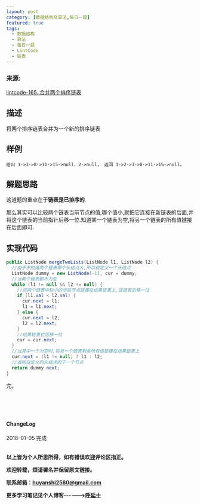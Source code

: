 ```yaml
---
layout: post
category: [数据结构及算法,每日一题]
featured: true
tags:
  - 数据结构
  - 算法
  - 每日一题
  - LintCode
  - 链表
---
```


### 来源:   
<a href="https://www.lintcode.com/problem/merge-two-sorted-lists/description">lintcode-165. 合并两个排序链表</a>  

## 描述
将两个排序链表合并为一个新的排序链表

## 样例
```
给出 1->3->8->11->15->null，2->null， 返回 1->2->3->8->11->15->null。
```

## 解题思路

这道题的重点在于**链表是已排序的**.

那么其实可以比较两个链表当前节点的值,哪个值小,就把它连接在新链表的后面,并将这个链表的当前指针后移一位.知道某一个链表为空,将另一个链表的所有值链接在后面即可.

## 实现代码

```java
public ListNode mergeTwoLists(ListNode l1, ListNode l2) {
  //由于不知道两个链表哪个头结点大,所以自定义一个头结点
  ListNode dummy = new ListNode(-1), cur = dummy;
  //当两个链表都不为空
  while (l1 != null && l2 != null) {
    //将两个链表中较小的当前节点链接在结果链表上,该链表后移一位
    if (l1.val < l2.val) {
      cur.next = l1;
      l1 = l1.next;
    } else {
      cur.next = l2;
      l2 = l2.next;
    }
    //结果链表也后移一位
    cur = cur.next;
  }
  //当其中一个为空时,将另一个链表剩余所有值链接在结果链表上
  cur.next = (l1 != null) ? l1 : l2;
  //返回自定义的头结点的下一个节点
  return dummy.next;
}
```




完。

<br>
<br>
<br>
<h4>ChangeLog</h4>
2018-01-05 完成
<br>
<br>


**以上皆为个人所思所得，如有错误欢迎评论区指正。**

**欢迎转载，烦请署名并保留原文链接。**

**联系邮箱：huyanshi2580@gmail.com**

**更多学习笔记见个人博客------><a href="{{ site.baseurl }}/">呼延十</a>**
